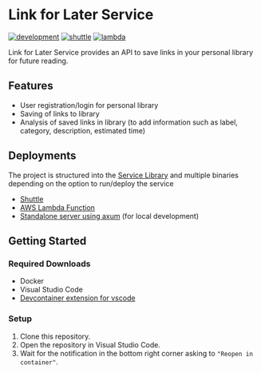 # Link for Later Service

[![development](https://github.com/kentSarmiento/link-for-later-service/actions/workflows/development.yml/badge.svg?branch=main)](https://github.com/kentSarmiento/link-for-later-service/actions/workflows/development.yml) [![shuttle](https://github.com/kentSarmiento/link-for-later-service/actions/workflows/shuttle.yml/badge.svg?branch=main)](https://github.com/kentSarmiento/link-for-later-service/actions/workflows/shuttle.yml) [![lambda](https://github.com/kentSarmiento/link-for-later-service/actions/workflows/lambda.yml/badge.svg?branch=main)](https://github.com/kentSarmiento/link-for-later-service/actions/workflows/lambda.yml)

Link for Later Service provides an API to save links in your personal library for future reading.

## Features

- User registration/login for personal library
- Saving of links to library
- Analysis of saved links in library (to add information such as label, category, description, estimated time)

## Deployments

The project is structured into the [Service Library](./link-for-later/) and multiple binaries depending on the option to run/deploy the service

- [Shuttle](./link-for-later-shuttle/)
- [AWS Lambda Function](./link-for-later-lambda/)
- [Standalone server using axum](./link-for-later-axum/) (for local development)

## Getting Started

### Required Downloads

- Docker
- Visual Studio Code
- [Devcontainer extension for vscode](https://marketplace.visualstudio.com/items?itemName=ms-vscode-remote.remote-containers)

### Setup

1. Clone this repository.
1. Open the repository in Visual Studio Code.
1. Wait for the notification in the bottom right corner asking to `"Reopen in container"`.
